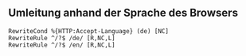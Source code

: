## Umleitung anhand der Sprache des Browsers

```
RewriteCond %{HTTP:Accept-Language} (de) [NC]
RewriteRule ^/?$ /de/ [R,NC,L]
RewriteRule ^/?$ /en/ [R,NC,L]
```
